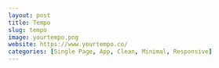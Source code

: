 ```yaml
---
layout: post
title: Tempo
slug: tempo
image: yourtempo.png
website: https://www.yourtempo.co/
categories: [Single Page, App, Clean, Minimal, Responsive]
---
```

